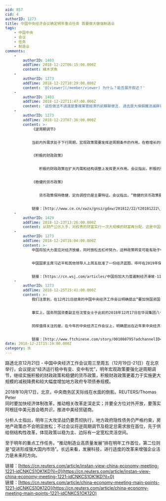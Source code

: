 ```yaml
---
aid: 857
cid: 4
authorID: 1273
title: 中国中央经济会议确定明年重点任务 首要做大做强制造业
tags:
    - 中国中央
    - 会议
    - 任务
    - 制造业
comments:
    -
        authorID: 1403
        addTime: 2018-12-22T06:15:00.000Z
        content: 緣木求魚
    -
        authorID: 1273
        addTime: 2018-12-22T10:29:00.000Z
        content: '@[viewer](/member/viewer) 为什么？能否展开叙述？'
    -
        authorID: 1403
        addTime: 2018-12-22T11:47:00.000Z
        content: '這些做法不過還是重複黨管經濟的前蘇聯做法. 過去是大煉鋼鐵消滅麻雀, 如今要搞製造業.'
    -
        authorID: 1273
        addTime: 2018-12-23T07:36:00.000Z
        content: >-
            《逆周期调节》


            当前内外需求处于下行周期，宏观政策需要发挥逆周期条件的作用。在稳增长的经济工作总基调下，主要做好“六个稳”，稳就业、稳金融、稳外贸、稳外资、稳投资、稳预期，提振市场信心。会议指出，2019年将实施积极财政政策和稳健货币政策，保持经济运行在合理区间。


            《积极的财政政策》


            　　积极的财政政策在扩大内需和结构调整上发挥更大作用。会议指出，积极的财政政策要加力提效，实施更大规模的减税降费，较大幅度增加地方政府专项债券规模。2019年将扩大财政支出规模，预计财政赤字率可能从今年的2.6%调升至3%左右，着力提振市场信心，更好地发挥积极财政政策促进经济增长的作用。实施更大规模的减税降费，降低市场主体负担，促进生产扩展和供给增加。预计将推进增值税改革，下调增值税税率，扩大高技术产业投资支出、科技创新研发费用的税前抵扣优惠，大幅度降低、制造业、零售业、中小微生产企业的整体税负。积极财政政策重点支持基建和补短板薄弱领域，将较大幅度增加地方政府专项债券规模，对重点投资项目保障项目资金需求。2018年地方政府专项债券安排1.35万亿元，2019年可能显著高于此规模。


            《稳健的货币政策》


            　　货币政策保持稳健，定向调控仍是主要特征。会议指出，“稳健的货币政策要松紧适度，保持流动性合理充裕，改善货币政策传导机制，提高直接融资比重，解决好民营企业和小微企业融资难融资贵问题”。该表述基本延续了近一段时间以来的货币政策基调，意味着明年货币政策保持稳健偏松，流动性较为合理适度，定向调控、精准滴灌仍是明年货币政策操作的主要特征，继续加大对民营、中小企业等薄弱领域的支持。同时货币政策调控也会注重增强灵活性和前瞻性，会根据经济形势变化进行灵活、前瞻调整。另一方面，除非有严重的负面冲击，否则货币政策“大水漫灌”的可能性不大。在此情况下，预计明年可能有2-3次降准，且定向降准的概率更大。鉴于贷款利率很可能即将下行、目前存贷款基准利率已是历史最低，预计全面降息的可能性仍不大。


            链接：[http://www.ce.cn/xwzx/gnsz/gdxw/201812/22/t20181222\_31090394.shtml](http://www.ce.cn/xwzx/gnsz/gdxw/201812/22/t20181222_31090394.shtml)
    -
        authorID: 1429
        addTime: 2018-12-23T13:26:00.000Z
        content: 从财产公示入手，对权贵的财富实行一次大规模的财富再分配，这是中国解决问题的唯一途径。当然也只会是最后的手段。
    -
        authorID: 1273
        addTime: 2018-12-24T16:04:00.000Z
        content: >-
            中国将加大力度应对经济放缓，同时放松去杠杆努力，这种政策转变可能有助于中国经受住中美贸易冲突的短期冲击，但会增加中长期风险。


            中国国家主席习近平和其他领导人上周五批准了一份经济蓝图，呼吁在2019年保持经济运行在合理区间，同时推出了旨在促进投资和消费的一系列措施，其中包括放松信贷，尤其是放松对地方政府的信贷，并实施更大规模的减税。


            链接：[https://cn.wsj.com/articles/中国将加大力度遏制经济滑坡-11545616512?tesla=y](https://cn.wsj.com/articles/中国将加大力度遏制经济滑坡-11545616512?tesla=y)
    -
        authorID: 1273
        addTime: 2018-12-25T15:41:00.000Z
        content: >-
            我们注意到，在12月21日结束的中国中央经济工作会议明确提出“要加快国资国企改革，坚持政企分开、政资分开和公平竞争原则，做优做强做大国有资本，加快实现从管企业向管资本转化”，“改组成立一批国有资本投资公司，组建一批国有资本营运公司，积极推进混合所有制改革”。我们理解，通过组建投资营运公司以实现从以往“管人管事管企业”向“管资本”的国有资产管理体系的改革将成为2019年国企改革推进的重点。它同时构成本轮国企混改与上一轮“国企股份制改造”最具标志性的差异。


            事实上，国务院国资委副主任沈莹女士于此前的2018年12月17日在华润集团八十周年纪念大会上表示，华润集团将开展国有资本运营投资公司试点。


            同样值得关注的是，在今年的中央经济工作会议上，明确提出在近年来中央经济工作会议上鲜少提及的“坚持政企分开、政资分开和公平竞争原则”。这一定程度表明，相关决策部门也许已经意识到，这或许才是实现从以往“管人管事管企业”向“管资本”转化的国有资产管理体系改革成功和提升国资保值增值能力的关键。当然，明年国企改革在新的中央经济工作会议部署和指导下的如何推进和展开还有待进一步观察。


            链接：[http://www.ftchinese.com/story/001080795?adchannelID=&full=y](http://www.ftchinese.com/story/001080795?adchannelID=&full=y)
date: 2018-12-21T15:19:00.000Z
category: 水
---
```


路透北京12月21日 - 中国中央经济工作会议周三至周五（12月19日-21日）在北京举行，会议提出“经济运行稳中有变、变中有忧”，明年宏观政策要强化逆周期调节，继续实施积极的财政政策和稳健的货币政策，积极财政政策更着力于实施更大规模的减税降费和较大幅度增加地方政府专项债券规模。

2018年10月17日，北京，中央商务区天际线在水面的倒影。REUTERS/Thomas Peter  
同时要加快经济体制改革，推动相关改革走深走实；并要全方位对外开放，要落实阿根廷中美元首会晤共识，推进中美经贸磋商。

分析人士指出，明年三大攻坚战仍要贯彻执行，地方政府隐性债务仍严格约束，房地产政策亦不会明显放松；不过会议将逆周期调节及稳定总需求放在首位，先于供给侧结构性改革，体现政策以稳为主、边际有一定宽松灵活空间。

至于明年的重点工作任务，“推动制造业高质量发展”排在明年工作首位，第二位则是“促进形成强大国内市场”。长远来看，发展科技，进行适度的改革来增强企业活力是未来的方向。

链接：[https://cn.reuters.com/article/instan-view-china-economy-meeting-1221-idCNKCS1OK1KD?il=0](https://cn.reuters.com/article/instan-view-china-economy-meeting-1221-idCNKCS1OK1KD?il=0)  
链接：[https://cn.reuters.com/article/china-economy-meeting-main-points-1221-idCNKCS1OK12O](https://cn.reuters.com/article/china-economy-meeting-main-points-1221-idCNKCS1OK12O)
